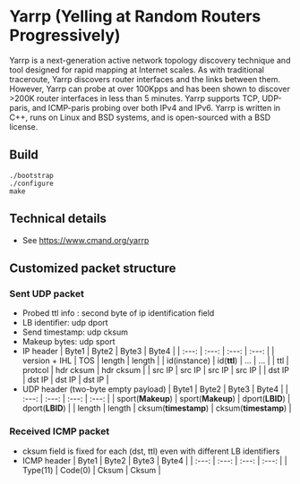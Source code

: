 Yarrp (Yelling at Random Routers Progressively)
=========

Yarrp is a next-generation active network topology discovery technique and tool
designed for rapid mapping at Internet scales. As with traditional traceroute,
Yarrp discovers router interfaces and the links between them. However, Yarrp
can probe at over 100Kpps and has been shown to discover >200K router
interfaces in less than 5 minutes. Yarrp supports TCP, UDP-paris, and
ICMP-paris probing over both IPv4 and IPv6. Yarrp is written in C++, runs on
Linux and BSD systems, and is open-sourced with a BSD license.

## Build

```shell
./bootstrap
./configure
make
```

## Technical details

* See https://www.cmand.org/yarrp

## Customized packet structure
### Sent UDP packet
* Probed ttl info : second byte of ip identification field 
* LB identifier: udp dport
* Send timestamp: udp cksum
* Makeup bytes: udp sport
* IP header
	| Byte1 | Byte2 | Byte3 | Byte4 |
	| :---: | :---: | :---: | :---: |
	| version + IHL | TOS | length | length |
	| id(instance) | id(**ttl**) | ... | ... |
	| ttl | protcol | hdr cksum | hdr cksum |
	| src IP | src IP | src IP | src IP |
	| dst IP | dst IP | dst IP | dst IP |
* UDP header (two-byte empty payload)
	| Byte1 | Byte2 | Byte3 | Byte4 |
	| :---: | :---: | :---: | :---: |
	| sport(**Makeup**) | sport(**Makeup**) | dport(**LBID**) | dport(**LBID**) |
	| length | length | cksum(**timestamp**) | cksum(**timestamp**) |

### Received ICMP packet
* cksum field is fixed for each (dst, ttl) even with different LB identifiers
* ICMP header
	| Byte1 | Byte2 | Byte3 | Byte4 |
	| :---: | :---: | :---: | :---: |
	| Type(11) | Code(0) | Cksum | Cksum |

